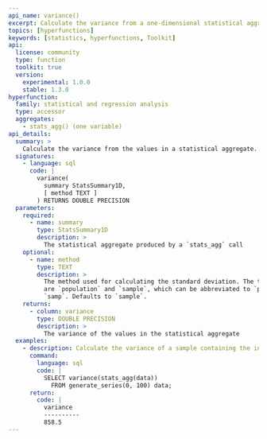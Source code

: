 ```yaml
---
api_name: variance()
excerpt: Calculate the variance from a one-dimensional statistical aggregate
topics: [hyperfunctions]
keywords: [statistics, hyperfunctions, Toolkit]
api:
  license: community
  type: function
  toolkit: true
  version:
    experimental: 1.0.0
    stable: 1.3.0
hyperfunction:
  family: statistical and regression analysis
  type: accessor
  aggregates:
    - stats_agg() (one variable)
api_details:
  summary: >
    Calculate the variance from the values in a statistical aggregate.
  signatures:
    - language: sql
      code: |
        variance(
          summary StatsSummary1D,
          [ method TEXT ]
        ) RETURNS DOUBLE PRECISION
  parameters:
    required:
      - name: summary
        type: StatsSummary1D
        description: >
          The statistical aggregate produced by a `stats_agg` call
    optional:
      - name: method
        type: TEXT
        description: >
          The method used for calculating the standard deviation. The two options
          are `population` and `sample`, which can be abbreviated to `pop` or
          `samp`. Defaults to `sample`.
    returns:
      - column: variance
        type: DOUBLE PRECISION
        description: >
          The variance of the values in the statistical aggregate
  examples:
    - description: Calculate the variance of a sample containing the integers from 0 to 100.
      command: 
        language: sql
        code: |
          SELECT variance(stats_agg(data))
            FROM generate_series(0, 100) data;
      return:
        code: |
          variance
          ----------
          858.5
---
```


